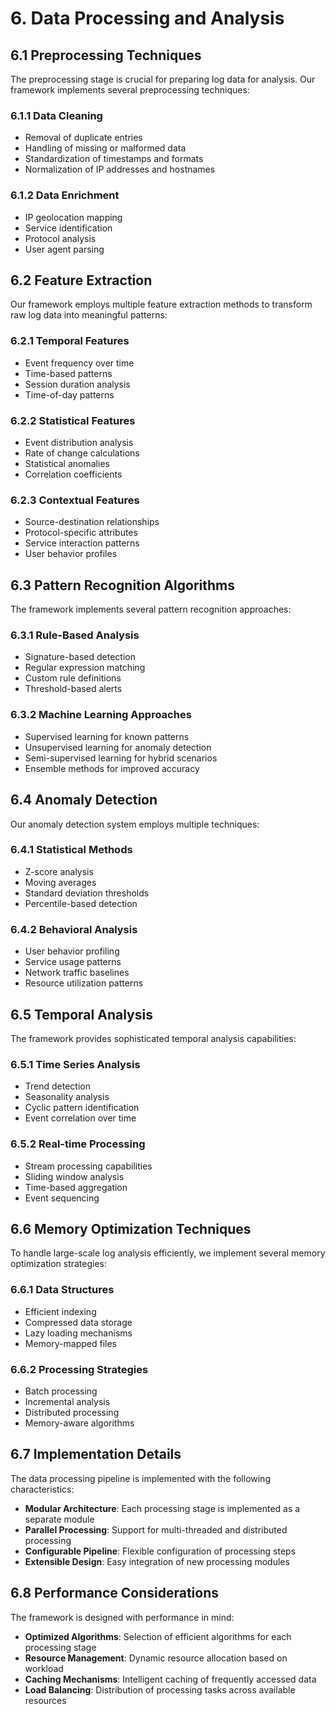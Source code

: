 # 6. Data Processing and Analysis

## 6.1 Preprocessing Techniques

The preprocessing stage is crucial for preparing log data for analysis. Our framework implements several preprocessing techniques:

### 6.1.1 Data Cleaning
- Removal of duplicate entries
- Handling of missing or malformed data
- Standardization of timestamps and formats
- Normalization of IP addresses and hostnames

### 6.1.2 Data Enrichment
- IP geolocation mapping
- Service identification
- Protocol analysis
- User agent parsing

## 6.2 Feature Extraction

Our framework employs multiple feature extraction methods to transform raw log data into meaningful patterns:

### 6.2.1 Temporal Features
- Event frequency over time
- Time-based patterns
- Session duration analysis
- Time-of-day patterns

### 6.2.2 Statistical Features
- Event distribution analysis
- Rate of change calculations
- Statistical anomalies
- Correlation coefficients

### 6.2.3 Contextual Features
- Source-destination relationships
- Protocol-specific attributes
- Service interaction patterns
- User behavior profiles

## 6.3 Pattern Recognition Algorithms

The framework implements several pattern recognition approaches:

### 6.3.1 Rule-Based Analysis
- Signature-based detection
- Regular expression matching
- Custom rule definitions
- Threshold-based alerts

### 6.3.2 Machine Learning Approaches
- Supervised learning for known patterns
- Unsupervised learning for anomaly detection
- Semi-supervised learning for hybrid scenarios
- Ensemble methods for improved accuracy

## 6.4 Anomaly Detection

Our anomaly detection system employs multiple techniques:

### 6.4.1 Statistical Methods
- Z-score analysis
- Moving averages
- Standard deviation thresholds
- Percentile-based detection

### 6.4.2 Behavioral Analysis
- User behavior profiling
- Service usage patterns
- Network traffic baselines
- Resource utilization patterns

## 6.5 Temporal Analysis

The framework provides sophisticated temporal analysis capabilities:

### 6.5.1 Time Series Analysis
- Trend detection
- Seasonality analysis
- Cyclic pattern identification
- Event correlation over time

### 6.5.2 Real-time Processing
- Stream processing capabilities
- Sliding window analysis
- Time-based aggregation
- Event sequencing

## 6.6 Memory Optimization Techniques

To handle large-scale log analysis efficiently, we implement several memory optimization strategies:

### 6.6.1 Data Structures
- Efficient indexing
- Compressed data storage
- Lazy loading mechanisms
- Memory-mapped files

### 6.6.2 Processing Strategies
- Batch processing
- Incremental analysis
- Distributed processing
- Memory-aware algorithms

## 6.7 Implementation Details

The data processing pipeline is implemented with the following characteristics:

- **Modular Architecture**: Each processing stage is implemented as a separate module
- **Parallel Processing**: Support for multi-threaded and distributed processing
- **Configurable Pipeline**: Flexible configuration of processing steps
- **Extensible Design**: Easy integration of new processing modules

## 6.8 Performance Considerations

The framework is designed with performance in mind:

- **Optimized Algorithms**: Selection of efficient algorithms for each processing stage
- **Resource Management**: Dynamic resource allocation based on workload
- **Caching Mechanisms**: Intelligent caching of frequently accessed data
- **Load Balancing**: Distribution of processing tasks across available resources 